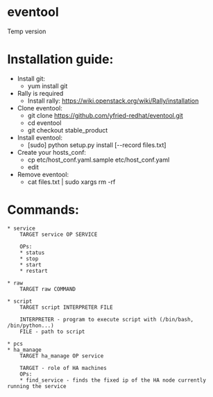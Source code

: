 eventool
=========

Temp version

Installation guide:
===================

* Install git:
  * yum install git
* Rally is required
  * Install rally: https://wiki.openstack.org/wiki/Rally/installation
* Clone eventool:
  * git clone https://github.com/yfried-redhat/eventool.git
  * cd eventool
  * git checkout stable_product
* Install eventool:
  * [sudo] python setup.py install [--record files.txt]
* Create your hosts_conf:
  * cp etc/host_conf.yaml.sample etc/host_conf.yaml
  * edit
* Remove eventool:
  * cat files.txt | sudo xargs rm -rf


Commands:
=========

    * service
        TARGET service OP SERVICE
        
        OPs:
        * status
        * stop
        * start
        * restart

    * raw
        TARGET raw COMMAND
        
    * script
        TARGET script INTERPRETER FILE
        
        INTERPRETER - program to execute script with (/bin/bash, /bin/python...)
        FILE - path to script
    
    * pcs
    * ha_manage
        TARGET ha_manage OP service
        
        TARGET - role of HA machines
        OPs:
        * find_service - finds the fixed ip of the HA node currently running the service
